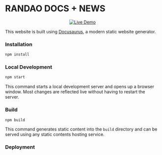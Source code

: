 # RANDAO DOCS + NEWS
<div align="center">

[![Live Demo](https://img.shields.io/badge/demo-live-green?style=for-the-badge)](https://docs_randao.ar.ionode.online/)

</div>

This website is built using [Docusaurus](https://docusaurus.io/), a modern static website generator.

### Installation

```bash
npm install
```

### Local Development

```bash
npm start
```

This command starts a local development server and opens up a browser window. Most changes are reflected live without having to restart the server.

### Build

```bash
npm build
```

This command generates static content into the `build` directory and can be served using any static contents hosting service.

### Deployment
